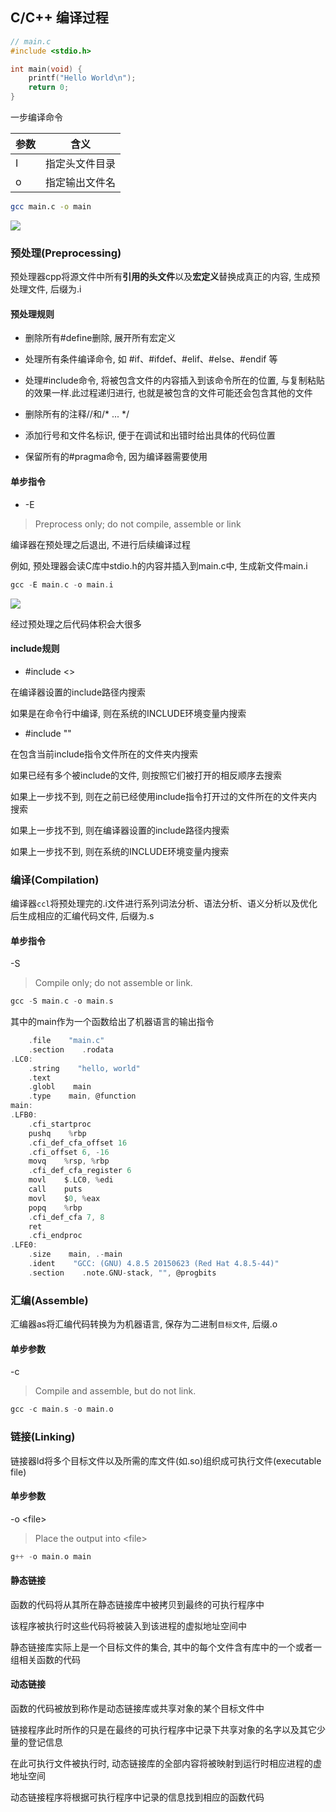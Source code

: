 <!--
 * @Description: 
 * @Version: 1.0
 * @Author: DaLao
 * @Email: dalao@xxx.com
 * @Date: 2021-06-15 15:31:05
 * @LastEditors: daLao
 * @LastEditTime: 2022-10-03 23:44:22
-->


## C/C++ 编译过程


```c++
// main.c
#include <stdio.h>

int main(void) {
    printf("Hello World\n");
    return 0;
}
```

一步编译命令

| 参数 | 含义           |
| ---- | -------------- |
| I    | 指定头文件目录 |
| o    | 指定输出文件名 |


```sh
gcc main.c -o main
```

![](https://cdn.hurra.ltd/img/2022_10_03.svg)


### 预处理(Preprocessing)


预处理器cpp将源文件中所有**引用的头文件**以及**宏定义**替换成真正的内容, 生成预处理文件, 后缀为.i


#### 预处理规则

- 删除所有#define删除, 展开所有宏定义

- 处理所有条件编译命令, 如 #if、#ifdef、#elif、#else、#endif 等

- 处理#include命令, 将被包含文件的内容插入到该命令所在的位置, 与复制粘贴的效果一样.此过程递归进行, 也就是被包含的文件可能还会包含其他的文件

- 删除所有的注释//和/* ... */

- 添加行号和文件名标识, 便于在调试和出错时给出具体的代码位置

- 保留所有的#pragma命令, 因为编译器需要使用



#### 单步指令

- \-E

> Preprocess only; do not compile, assemble or link

编译器在预处理之后退出, 不进行后续编译过程

例如, 预处理器会读C库中stdio.h的内容并插入到main.c中, 生成新文件main.i

```c
gcc -E main.c -o main.i
```

![](https://cdn.hurra.ltd/img/20210211161743.png)

经过预处理之后代码体积会大很多


#### include规则

- #include <>

在编译器设置的include路径内搜索

如果是在命令行中编译, 则在系统的INCLUDE环境变量内搜索


- #include ""

在包含当前include指令文件所在的文件夹内搜索

如果已经有多个被include的文件, 则按照它们被打开的相反顺序去搜索

如果上一步找不到, 则在之前已经使用include指令打开过的文件所在的文件夹内搜索

如果上一步找不到, 则在编译器设置的include路径内搜索

如果上一步找不到, 则在系统的INCLUDE环境变量内搜索



### 编译(Compilation)

编译器`ccl`将预处理完的.i文件进行系列词法分析、语法分析、语义分析以及优化后生成相应的汇编代码文件, 后缀为.s


#### 单步指令

\-S

> Compile only; do not assemble or link.


```c
gcc -S main.c -o main.s
```

其中的main作为一个函数给出了机器语言的输出指令

```c
    .file    "main.c"
    .section    .rodata
.LC0:
    .string    "hello, world"
    .text
    .globl    main
    .type    main, @function
main:
.LFB0:
    .cfi_startproc
    pushq    %rbp
    .cfi_def_cfa_offset 16
    .cfi_offset 6, -16
    movq    %rsp, %rbp
    .cfi_def_cfa_register 6
    movl    $.LC0, %edi
    call    puts
    movl    $0, %eax
    popq    %rbp
    .cfi_def_cfa 7, 8
    ret
    .cfi_endproc
.LFE0:
    .size    main, .-main
    .ident    "GCC: (GNU) 4.8.5 20150623 (Red Hat 4.8.5-44)"
    .section    .note.GNU-stack, "", @progbits
```



### 汇编(Assemble)

汇编器as将汇编代码转换为为机器语言, 保存为二进制`目标文件`, 后缀.o



#### 单步参数

\-c

> Compile and assemble, but do not link.


```c
gcc -c main.s -o main.o
```



### 链接(Linking)

链接器ld将多个目标文件以及所需的库文件(如.so)组织成可执行文件(executable file)


#### 单步参数

\-o \<file>

> Place the output into \<file>


```c
g++ -o main.o main
```


#### 静态链接

函数的代码将从其所在静态链接库中被拷贝到最终的可执行程序中

该程序被执行时这些代码将被装入到该进程的虚拟地址空间中

静态链接库实际上是一个目标文件的集合, 其中的每个文件含有库中的一个或者一组相关函数的代码


#### 动态链接

函数的代码被放到称作是动态链接库或共享对象的某个目标文件中

链接程序此时所作的只是在最终的可执行程序中记录下共享对象的名字以及其它少量的登记信息

在此可执行文件被执行时, 动态链接库的全部内容将被映射到运行时相应进程的虚地址空间

动态链接程序将根据可执行程序中记录的信息找到相应的函数代码